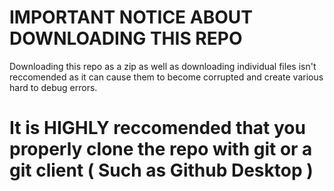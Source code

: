 # IMPORTANT NOTICE ABOUT DOWNLOADING THIS REPO
Downloading this repo as a zip as well as downloading individual files isn't reccomended as it can cause them to become corrupted and create various hard to debug errors.
# It is HIGHLY reccomended that you properly clone the repo with git or a git client ( Such as Github Desktop )
